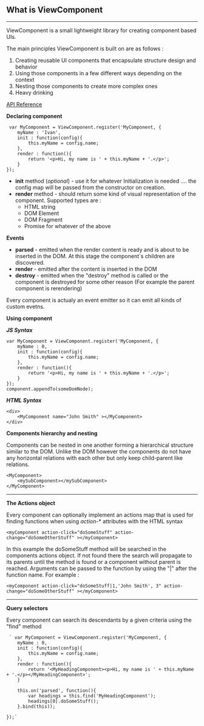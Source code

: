 ## **What is ViewComponent**
----------
ViewComponent  is a small lightweight library for creating component based UIs.

The main principles ViewComponent is built on are as follows : 

 1. Creating reusable UI components that encapsulate structure design and behavior
 2. Using those components in a few different ways depending on the context
 3. Nesting those components to create more complex ones
 4. Heavy  drinking


[API Reference](https://github.com/nozhdelov/ViewComponent/blob/master/docs.md)

**Declaring component**

  

     var MyComponent = ViewComponent.register('MyComponent, {
        myName : 'Ivan',
    	init : function(config){
    	    this.myName = config.name;
    	},
    	render : function(){
    	    return '<p>Hi, my name is ' + this.myName + '.</p>';
    	}
    });

 - **init** method (*optional*) - use it for whatever Initialization is needed .... the config map will be passed from the constructor on creation.
 - **render** method - should return some kind of visual representation of the component. Supported types are : 
	 - HTML string
	 - DOM Element
	 - DOM Fragment
	 - Promise for whatever of the above 

**Events**	 
 - **parsed**  - emitted when the render content is ready and is about to be inserted in the DOM. At this stage the component`s children are discovered.
 - **render**  - emitted after the content is inserted in the DOM
 - **destroy** - emitted when the "destroy" method is called or the component is destroyed for some other reason (For example the parent component is rerendering) 
 
 
Every component is actualy an event emitter so it can emit all kinds of custom evetns.
 


**Using component**

***JS Syntax***


    var MyComponent = ViewComponent.register('MyComponent, {
        myName : 0,
    	init : function(config){
    	    this.myName = config.name;
    	},
    	render : function(){
    	    return '<p>Hi, my name is ' + this.myName + '.</p>';
    	}
    });
    component.appendTo(someDomNode);



***HTML Syntax***

    <div>
    	<MyComponent name="John Smith" ></MyComponent>
    </div>



**Components hierarchy and nesting**

Components can be nested in one another forming a hierarchical structure similar to the DOM. Unlike the DOM however the components do not have any horizontal relations with each other but only keep child-parent like relations.

    <MyComponent>
    	<mySubComponent></mySubComponent>
    </MyComponent>

----------


**The Actions object**

Every component can optionally implement an actions map that is used for finding functions when using *action-** attributes with the HTML syntax

    <myComponent action-click="doSomeStuff" action-change="doSomeOtherStuff" ></myComponent>
In this example the doSomeStuff method will be searched in the components actions object. If not found there the search will propagate to its parents until the method is found or a component without parent is reached. Arguments can be passed to the function by using the "|" after the function name. For example :

    <myComponent action-click="doSomeStuff|1,'John Smith', 3" action-change="doSomeOtherStuff" ></myComponent>

----------
**Query selectors**

Every component can search its descendants by a given criteria using the "find" method 

     ` var MyComponent = ViewComponent.register('MyComponent, {
        myName : 0,
    	init : function(config){
    	    this.myName = config.name;
    	},
    	render : function(){
    	    return '<MyHeadingComponent><p>Hi, my name is ' + this.myName + '.</p></MyHeadingComponent>';
    	}
        
        this.on('parsed', function(){
            var headings = this.find('MyHeadingComponent');
            headings[0].doSomeStuff();
        }.bind(this));

    });`
